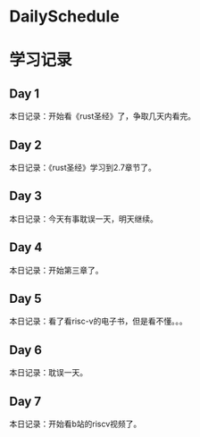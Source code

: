 # DailySchedule

# 学习记录

## Day 1
本日记录：开始看《rust圣经》了，争取几天内看完。

## Day 2
本日记录：《rust圣经》学习到2.7章节了。

## Day 3
本日记录：今天有事耽误一天，明天继续。

## Day 4
本日记录：开始第三章了。

## Day 5
本日记录：看了看risc-v的电子书，但是看不懂。。。

## Day 6
本日记录：耽误一天。

## Day 7
本日记录：开始看b站的riscv视频了。